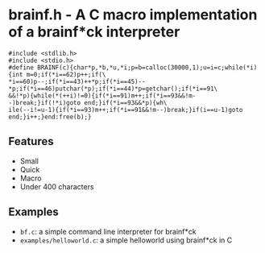 # brainf.h - A C macro implementation of a brainf*ck interpreter
```
#include <stdlib.h>
#include <stdio.h>
#define BRAINF(c){char*p,*b,*u,*i;p=b=calloc(30000,1);u=i=c;while(*i){int m=0;if(*i==62)p++;if(\
*i==60)p--;if(*i==43)++*p;if(*i==45)--*p;if(*i==46)putchar(*p);if(*i==44)*p=getchar();if(*i==91\
&&!*p){while(*(++i)!=0){if(*i==91)m++;if(*i==93&&!m--)break;}if(!*i)goto end;}if(*i==93&&*p){wh\
ile(--i!=u-1){if(*i==93)m++;if(*i==91&&!m--)break;}if(i==u-1)goto end;}i++;}end:free(b);}
```

## Features
- Small
- Quick
- Macro
- Under 400 characters

## Examples
- `bf.c`: a simple command line interpreter for brainf*ck
- `examples/helloworld.c`: a simple helloworld using brainf*ck in C